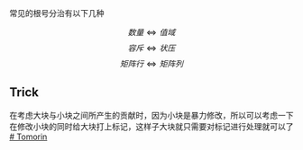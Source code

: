 
常见的根号分治有以下几种

$$数量 \Leftrightarrow 值域$$
$$容斥 \Leftrightarrow 状压$$
$$矩阵行 \Leftrightarrow 矩阵列$$



## Trick

在考虑大块与小块之间所产生的贡献时，因为小块是暴力修改，所以可以考虑一下在修改小块的同时给大块打上标记，这样子大块就只需要对标记进行处理就可以了 [# Tomorin](https://www.cnblogs.com/impyl/p/16787032.html)

